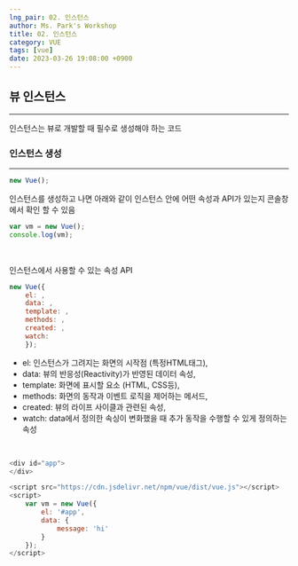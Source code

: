 ```yaml
---
lng_pair: 02. 인스턴스
author: Ms. Park's Workshop
title: 02. 인스턴스
category: VUE
tags: [vue]
date: 2023-03-26 19:08:00 +0900
---
```


<h2>뷰 인스턴스</h2><hr/>
인스턴스는 뷰로 개발할 때 필수로 생성해야 하는 코드

<h3>인스턴스 생성</h3><hr/>

```javascript
new Vue();
```

인스턴스를 생성하고 나면 아래와 같이 인스턴스 안에 어떤 속성과 API가 있는지 콘솔창에서 확인 할 수 있음
```javascript
var vm = new Vue();
console.log(vm);
```
<br/>

인스턴스에서 사용할 수 있는 속성 API
```javascript
new Vue({
    el: ,
    data: ,
    template: ,
    methods: ,
    created: ,
    watch: 
    });
```
- el: 인스턴스가 그려지는 화면의 시작점 (특정HTML태그),
- data: 뷰의 반응성(Reactivity)가 반영된 데이터 속성,
- template: 화면에 표시할 요소 (HTML, CSS등),
- methods: 화면의 동작과 이벤트 로직을 제어하는 메서드,
- created: 뷰의 라이프 사이클과 관련된 속성,
- watch: data에서 정의한 속싱이 변화했을 때 추가 동작을 수행할 수 있게 정의하는 속성
<br/>

```javascript
<div id="app">
</div>

<script src="https://cdn.jsdelivr.net/npm/vue/dist/vue.js"></script>
<script>
    var vm = new Vue({
        el: '#app',
        data: {
            message: 'hi'
        }
    });
</script>
```